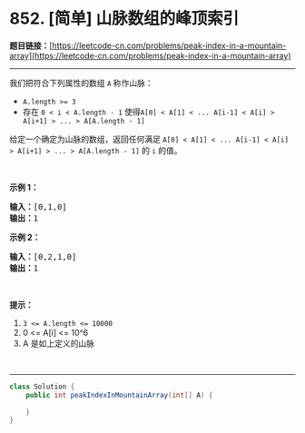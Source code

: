 # 852. [简单] 山脉数组的峰顶索引

**题目链接：**[https://leetcode-cn.com/problems/peak-index-in-a-mountain-array](https://leetcode-cn.com/problems/peak-index-in-a-mountain-array)

---

<div class="content__1Y2H">
 <div class="notranslate">
  <p>我们把符合下列属性的数组&nbsp;<code>A</code>&nbsp;称作山脉：</p> 
  <ul> 
   <li><code>A.length &gt;= 3</code></li> 
   <li>存在 <code>0 &lt; i&nbsp;&lt; A.length - 1</code> 使得<code>A[0] &lt; A[1] &lt; ... A[i-1] &lt; A[i] &gt; A[i+1] &gt; ... &gt; A[A.length - 1]</code></li> 
  </ul> 
  <p>给定一个确定为山脉的数组，返回任何满足&nbsp;<code>A[0] &lt; A[1] &lt; ... A[i-1] &lt; A[i] &gt; A[i+1] &gt; ... &gt; A[A.length - 1]</code>&nbsp;的 <code>i</code>&nbsp;的值。</p> 
  <p>&nbsp;</p> 
  <p><strong>示例 1：</strong></p> 
  <pre class="language-text"><strong>输入：</strong>[0,1,0]
<strong>输出：</strong>1
</pre> 
  <p><strong>示例 2：</strong></p> 
  <pre class="language-text"><strong>输入：</strong>[0,2,1,0]
<strong>输出：</strong>1</pre> 
  <p>&nbsp;</p> 
  <p><strong>提示：</strong></p> 
  <ol> 
   <li><code>3 &lt;= A.length &lt;= 10000</code></li> 
   <li>0 &lt;= A[i] &lt;= 10^6</li> 
   <li>A 是如上定义的山脉</li> 
  </ol> 
  <p>&nbsp;</p> 
 </div>
</div>

---

```java
class Solution {
    public int peakIndexInMountainArray(int[] A) {
        
    }
}
```